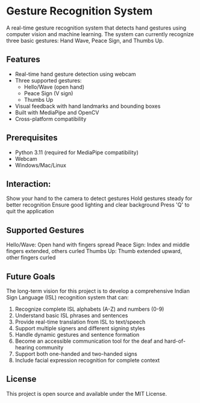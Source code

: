 # Gesture Recognition System

A real-time gesture recognition system that detects hand gestures using computer vision and machine learning. The system can currently recognize three basic gestures: Hand Wave, Peace Sign, and Thumbs Up.

## Features

- Real-time hand gesture detection using webcam
- Three supported gestures:
  - Hello/Wave (open hand)
  - Peace Sign (V sign)
  - Thumbs Up
- Visual feedback with hand landmarks and bounding boxes
- Built with MediaPipe and OpenCV
- Cross-platform compatibility

## Prerequisites
- Python 3.11 (required for MediaPipe compatibility)
- Webcam
- Windows/Mac/Linux

## Interaction:
Show your hand to the camera to detect gestures
Hold gestures steady for better recognition
Ensure good lighting and clear background
Press 'Q' to quit the application

## Supported Gestures
Hello/Wave: Open hand with fingers spread
Peace Sign: Index and middle fingers extended, others curled
Thumbs Up: Thumb extended upward, other fingers curled

## Future Goals
The long-term vision for this project is to develop a comprehensive Indian Sign Language (ISL) recognition system that can:
1. Recognize complete ISL alphabets (A-Z) and numbers (0-9)
2. Understand basic ISL phrases and sentences
3. Provide real-time translation from ISL to text/speech
4. Support multiple signers and different signing styles
5. Handle dynamic gestures and sentence formation
6. Become an accessible communication tool for the deaf and hard-of-hearing community
7. Support both one-handed and two-handed signs
8. Include facial expression recognition for complete context

## License
This project is open source and available under the MIT License.

